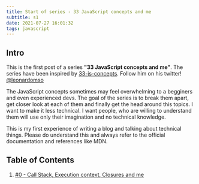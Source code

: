 ```yaml
---
title: Start of series - 33 JavaScript concepts and me
subtitle: s1
date: 2021-07-27 16:01:32
tags: javascript
---
```


## Intro

This is the first post of a series **"33 JavaScript concepts and me"**. The series have been inspired by [33-js-concepts](https://github.com/leonardomso/33-js-concepts). Follow him on his twitter! [@leonardomso](https://twitter.com/leonardomso)

The JavaScript concepts sometimes may feel overwhelming to a begginers and even experienced devs. The goal of the series is to break them apart, get closer look at each of them and finally get the head around this topics. I want to make it less technical. I want people, who are willing to understand them will use only their imagination and no technical knowledge. 

This is my first experience of writing a blog and talking about technical things. Please do understand this and always refer to the official documentation and references like MDN.

## Table of Contents

1. [#0 - Call Stack, Execution context, Closures and me](http://localhost:4000/2021/07/28/0-Call-Stack-Execution-context-Closures-and-me/)